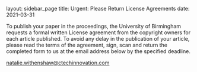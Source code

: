 layout: sidebar_page
title: Urgent: Please Return License Agreements 
date: 2021-03-31

To publish your paper in the proceedings, the University of Birmingham requests a formal written License agreement from the copyright owners for each article published. To avoid any delay in the publication of your article, please read the terms of the agreement, sign, scan and return the completed form to us at the email address below by the specified deadline. 

[natalie.withenshaw@ctechinnovation.com](mailto:natalie.withenshaw@ctechinnovation.com)
